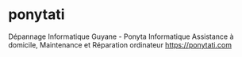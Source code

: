 # ponytati
Dépannage Informatique Guyane - Ponyta Informatique
Assistance à domicile, Maintenance et Réparation ordinateur
https://ponytati.com
